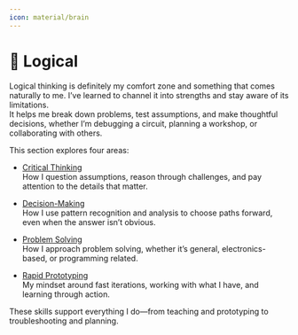 ```yaml
---
icon: material/brain
---
```


# 🧠 Logical

Logical thinking is definitely my comfort zone and something that comes naturally to me. I’ve learned to channel it into strengths and stay aware of its limitations.  
It helps me break down problems, test assumptions, and make thoughtful decisions, whether I’m debugging a circuit, planning a workshop, or collaborating with others.

This section explores four areas:

- [Critical Thinking](/How_I_Work/logical/critical_thinking/)  
  How I question assumptions, reason through challenges, and pay attention to the details that matter.

- [Decision-Making](/How_I_Work/logical/decision_making/)  
  How I use pattern recognition and analysis to choose paths forward, even when the answer isn’t obvious.

- [Problem Solving](/How_I_Work/logical/problemsolving/)  
  How I approach problem solving, whether it’s general, electronics-based, or programming related.

- [Rapid Prototyping](/How_I_Work/logical/rapid_prototyping/)  
  My mindset around fast iterations, working with what I have, and learning through action.

These skills support everything I do—from teaching and prototyping to troubleshooting and planning.
